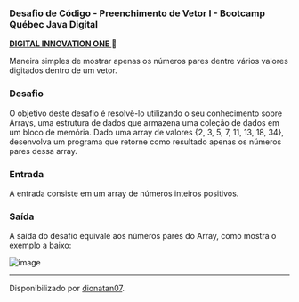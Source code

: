 <h3>
Desafio de Código - Preenchimento de Vetor I - Bootcamp Québec Java Digital
</h3>
<strong> <a href="https://web.digitalinnovation.one/home"> DIGITAL INNOVATION ONE  </a>
</strong> 🧡

<br>

<p>Maneira simples de mostrar apenas os números pares dentre vários valores digitados dentro de um vetor.

<h3>Desafio</h3>
O objetivo deste desafio é resolvê-lo utilizando o seu conhecimento sobre Arrays,
uma estrutura de dados que armazena uma coleção de dados em um bloco de memória.
Dado uma array de valores {2, 3, 5, 7, 11, 13, 18, 34},
desenvolva um programa que retorne como resultado apenas os números pares dessa array.

<h3>Entrada</h3>
A entrada consiste em um array de números inteiros positivos.

<h3>Saída</h3>
A saída do desafio equivale aos números pares do Array, como mostra o exemplo a baixo:

![image](https://user-images.githubusercontent.com/103437425/198276609-cc3b08ab-fd75-4072-8176-4709e6a21446.png)

-----------

Disponibilizado por [dionatan07](https://www.linkedin.com/in/dionatandeandrade/ "LinkedIn").
